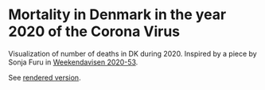 # Mortality in Denmark in the year 2020 of the Corona Virus

Visualization of number of deaths in DK during 2020. Inspired by a piece by Sonja Furu in [Weekendavisen 2020-53](https://www.weekendavisen.dk/2020-53/samfund/lys-i-moerket).

See [rendered version](https://tp2750.github.io/corona_2020/).
